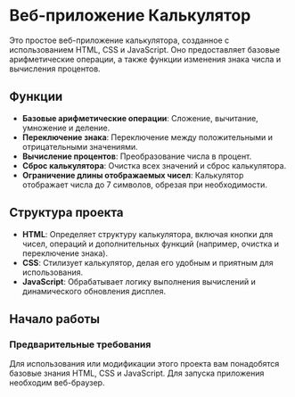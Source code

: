 
# Веб-приложение Калькулятор

Это простое веб-приложение калькулятора, созданное с использованием HTML, CSS и JavaScript. Оно предоставляет базовые арифметические операции, а также функции изменения знака числа и вычисления процентов.

## Функции

- **Базовые арифметические операции**: Сложение, вычитание, умножение и деление.
- **Переключение знака**: Переключение между положительными и отрицательными значениями.
- **Вычисление процентов**: Преобразование числа в процент.
- **Сброс калькулятора**: Очистка всех значений и сброс калькулятора.
- **Ограничение длины отображаемых чисел**: Калькулятор отображает числа до 7 символов, обрезая при необходимости.

## Структура проекта

- **HTML**: Определяет структуру калькулятора, включая кнопки для чисел, операций и дополнительных функций (например, очистка и переключение знака).
- **CSS**: Стилизует калькулятор, делая его удобным и приятным для использования.
- **JavaScript**: Обрабатывает логику выполнения вычислений и динамического обновления дисплея.

## Начало работы

### Предварительные требования

Для использования или модификации этого проекта вам понадобятся базовые знания HTML, CSS и JavaScript. Для запуска приложения необходим веб-браузер.

